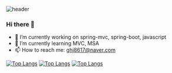 

![header](https://capsule-render.vercel.app/api?type=wave&color=auto&height=300&section=header&text=HelloWorld!&fontSize=90)
### Hi there 👋

<!--
**meeyoungchoi/meeyoungchoi** is a ✨ _special_ ✨ repository because its `README.md` (this file) appears on your GitHub profile.

Here are some ideas to get you started:-->

- 🔭 I’m currently working on spring-mvc, spring-boot, javascript
- 🌱 I’m currently learning MVC, MSA
- 📫 How to reach me: ghj8617@naver.com

[![Top Langs](https://github-readme-stats.vercel.app/api/top-langs/?username=HojunGil)](https://github.com/anuraghazra/github-readme-stats)
[![Top Langs](https://github-readme-stats.vercel.app/api/top-langs/?username=Cold8rew&layout=compact)](https://github.com/anuraghazra/github-readme-stats)
[![Top Langs](https://github-readme-stats.vercel.app/api/top-langs/?username=ghj8617@naver.com&layout=compact)](https://github.com/anuraghazra/github-readme-stats)
